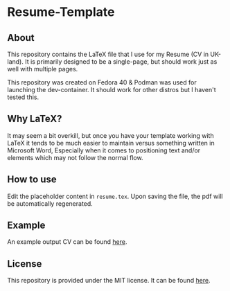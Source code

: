 # Resume-Template

## About
This repository contains the LaTeX file that I use for my Resume (CV in UK-land). It is primarily designed to be a single-page, but should work just as well with multiple pages.

This repository was created on Fedora 40 & Podman was used for launching the dev-container. It should work for other distros but I haven't tested this.

## Why LaTeX?
It may seem a bit overkill, but once you have your template working with LaTeX it tends to be much easier to maintain versus something written in Microsoft Word, Especially when it comes to positioning text and/or elements which may not follow the normal flow.

## How to use
Edit the placeholder content in `resume.tex`. Upon saving the file, the pdf will be automatically regenerated.

## Example
An example output CV can be found [here](Example/Example_CV.pdf).

## License
This repository is provided under the MIT license. It can be found [here](LICENSE).
